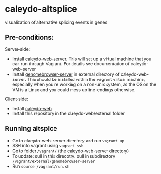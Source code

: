 # caleydo-altsplice

visualization of alternative splicing events in genes

## Pre-conditions: 
Server-side:
 * Install [caleydo-web-server](https://github.com/Caleydo/caleydo-web-server). This will set up a virtual machine that you can run through Vagrant. For details see documentation of caleydo-web-server.
 * Install [genomebrowser-server](https://github.com/Caleydo/genomebrowser-server) in external directory of caleydo-web-server. This should be installed within the vagrant virtual machine, especially when you're working on a non-unix system, as the OS on the VM is a Linux and you could mess up line-endings otherwise.
 
Client-side:
 * Install [caleydo-web](https://github.com/Caleydo/caleydo-web)
 * Install this repository in the claeydo-web/external folder

## Running altspice
* Go to claeydo-web-server directory and run `vagrant up`
* SSH into vagrant using `vagrant ssh`
* Go to folder `/vagrant/` (the caleydo-web-server directory)
* To update: pull in this direcotry, pull in subdirectory `/vagrant/external/genomebrowser-server`
* Run `source /vagrant/run.sh`




